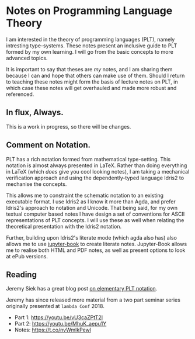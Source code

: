 # Notes on Programming Language Theory

I am interested in the theory of programming languages (PLT), namely intresting type-systems.
These notes present an inclusive guide to PLT formed by my own learning.
I will go from the basic concepts to more advanced topics.

It is important to say that theses are *my* notes, and I am sharing them because I can and hope that others can make use of them.
Should I return to teaching these notes might form the basis of lecture notes on PLT, in which case these notes will get overhauled and made more robust and referenced.

## In flux, Always.

This is a work in progress, so there will be changes.


## Comment on Notation.

PLT has a rich notation formed from mathematical type-setting.
This notation is almost always presented in LaTeX.
Rather than doing everything in LaTeX (which *does* give you cool looking notes), I am taking a mechanical verification approach and using the dependently-typed language Idris2 to mechanise the concepts.

This allows me to constraint the schematic notation to an existing executable format.
I use Idris2 as I know it more than Agda, and prefer Idris2's approach to notation and Unicode.
That being said, for my own textual computer based notes I have design a set of conventions for ASCII representations of PLT concepts.
I will use these as well when relating the theoretical presentation with the Idris2 notation.

Further, building upon Idris2's literate mode (which agda also has) also allows me to use [jupyter-book](https://jupyterbook.org/intro.html) to create literate notes.
Jupyter-Book allows me to realise both HTML and PDF notes, as well as present options to look at ePub versions.


## Reading

Jeremy Siek has a great blog post [on elementary PLT notation](http://siek.blogspot.com/2012/07/crash-course-on-notation-in-programming.html).

Jeremy has since released more material from a two part seminar series originally presented at `lambda Conf` 2018.

+ Part 1: <https://youtu.be/vU3caZPtT2I>
+ Part 2: <https://youtu.be/MhuK_aepu1Y>
+ Notes: <https://t.co/nvWmlkPewl>

